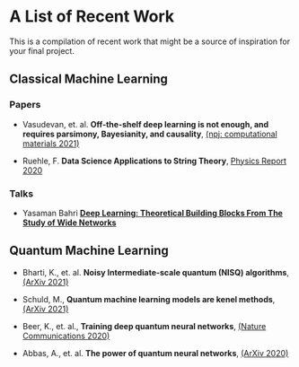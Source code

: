 # A List of Recent Work

This is a compilation of recent work that might be a source of inspiration for your final project.

## Classical Machine Learning

### Papers

* Vasudevan, et. al. **Off-the-shelf deep learning is not enough, and requires parsimony, Bayesianity, and causality**, [(npj: computational materials 2021)](https://www.nature.com/articles/s41524-020-00487-0?fbclid=IwAR1rW_RQPSkekx6Rvtik184RYuiwGGBvYpBCZCUdsWSxIFvu3_RtaQoLe74)

* Ruehle, F. **Data Science Applications to String Theory**, [Physics Report 2020](https://www.sciencedirect.com/science/article/pii/S0370157319303072)

### Talks

* Yasaman Bahri [**Deep Learning: Theoretical Building Blocks From The Study of Wide Networks**](https://www.youtube.com/watch?v=xIo5er6jR9U&feature=youtu.be)

## Quantum Machine Learning

* Bharti, K., et. al. **Noisy Intermediate-scale quantum (NISQ) algorithms**, [(ArXiv 2021)](https://arxiv.org/pdf/2101.08448.pdf)

* Schuld, M., **Quantum machine learning models are kenel methods**, [(ArXiv 2021)](https://arxiv.org/abs/2101.11020)

* Beer, K., et. al., **Training deep quantum neural networks**, [(Nature Communications 2020)](https://www.nature.com/articles/s41467-020-14454-2)

* Abbas, A., et. al. **The power of quantum neural networks**, [(ArXiv 2020)](https://arxiv.org/abs/2011.00027)

